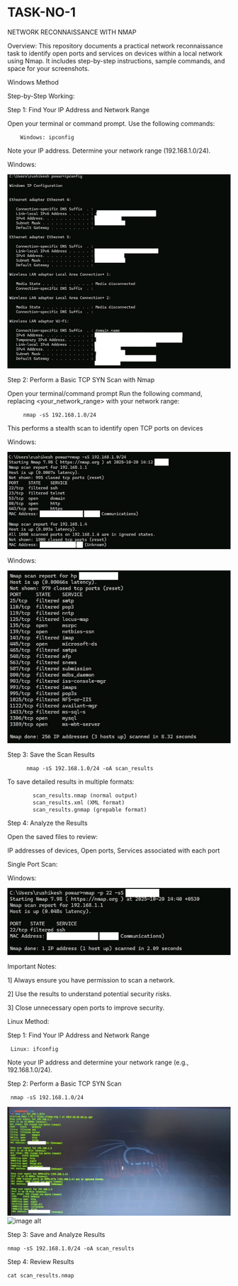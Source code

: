 # TASK-NO-1
NETWORK RECONNAISSANCE WITH NMAP

Overview:
This repository documents a practical network reconnaissance task to identify open ports and services on devices within a local network using Nmap. It includes step-by-step instructions, sample commands, and space for your screenshots.

Windows Method

Step-by-Step Working:

Step 1: Find Your IP Address and Network Range

  Open your terminal or command prompt.
  Use the following commands:


        Windows: ipconfig   
    
  Note your IP address.
  Determine your network range (192.168.1.0/24).

  Windows:
  
 ![image alt](https://github.com/Rushikesh38-bit/TASK-NO-1/blob/main/Image%202025-10-20(1).jpg)
  

Step 2: Perform a Basic TCP SYN Scan with Nmap

  Open your terminal/command prompt
   Run the following command, replacing <your_network_range> with your network range:

  
         nmap -sS 192.168.1.0/24

        
  This performs a stealth scan to identify open TCP ports on devices

  Windows:

  ![image alt](https://github.com/Rushikesh38-bit/TASK-NO-1/blob/main/Image%202025-10-20(2)%20.jpg)

  Windows:
  
  ![image alt](https://github.com/Rushikesh38-bit/TASK-NO-1/blob/main/Image%202025-10-20(3).jpg)

  
Step 3: Save the Scan Results

           
          nmap -sS 192.168.1.0/24 -oA scan_results  
                 

   To save detailed results in multiple formats:
   
   
            scan_results.nmap (normal output)
            scan_results.xml (XML format)
            scan_results.gnmap (grepable format)


Step 4: Analyze the Results

   Open the saved files to review:
   
   IP addresses of devices,
   Open ports,
   Services associated with each port
   

   Single Port Scan:

Windows:

  ![image alt](https://github.com/Rushikesh38-bit/TASK-NO-1/blob/main/Image%202025-10-20(4).jpg)


Important Notes:
 
   1] Always ensure you have permission to scan a network.
   
   2] Use the results to understand potential security risks.
   
   3] Close unnecessary open ports to improve security.

   

Linux Method:

Step 1: Find Your IP Address and Network Range

     Linux: ifconfig 

 Note your IP address and determine your network range (e.g., 192.168.1.0/24).


Step 2: Perform a Basic TCP SYN Scan

     nmap -sS 192.168.1.0/24

 ![image alt](https://github.com/Rushikesh38-bit/TASK-NO-1/blob/main/linux(1).jpg)     
 ![image alt]()

Step 3: Save and Analyze Results

    nmap -sS 192.168.1.0/24 -oA scan_results
    

Step 4: Review Results

    cat scan_results.nmap 
        
